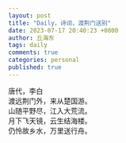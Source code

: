 ```yaml
---
layout: post
title: "Daily，诗词，渡荆门送别"
date: 2023-07-17 20:40:23 +0800
author: 丘海东 
tags: daily
comments: true
categories: personal
published: true
---
```

唐代，李白  
渡远荆门外，来从楚国游。  
山随平野尽，江入大荒流。  
月下飞天镜，云生结海楼。  
仍怜故乡水，万里送行舟。
